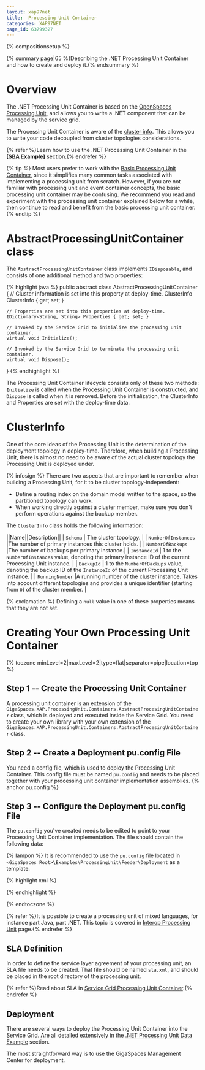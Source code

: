 ```yaml
---
layout: xap97net
title:  Processing Unit Container
categories: XAP97NET
page_id: 63799327
---
```


{% compositionsetup %}

{% summary page|65 %}Describing the .NET Processing Unit Container and how to create and deploy it.{% endsummary %}

# Overview

The .NET Processing Unit Container is based on the [OpenSpaces Processing Unit](./processing-units.html), and allows you to write a .NET component that can be managed by the service grid.

The Processing Unit Container is aware of the [cluster info](#ClusterInfo). This allows you to write your code decoupled from cluster topologies considerations.

{% refer %}Learn how to use the .NET Processing Unit Container in the **[SBA Example]** section.{% endrefer %}

{% tip %}
 Most users prefer to work with the [Basic Processing Unit Container](./basic-processing-unit-container.html), since it simplifies many common tasks associated with implementing a processing unit from scratch.
However, if you are not familiar with processing unit and event container concepts, the basic processing unit container may be confusing. We recommend you read and experiment with the processing unit container explained below for a while, then continue to read and benefit from the basic processing unit container.
{% endtip %}

# AbstractProcessingUnitContainer class

The `AbstractProcessingUnitContainer` class implements `IDisposable`, and consists of one additional method and two properties:

{% highlight java %}
public abstract class AbstractProcessingUnitContainer
{
    // Cluster information is set into this property at deploy-time.
    ClusterInfo ClusterInfo { get; set; }

    // Properties are set into this properties at deploy-time.
    IDictionary<String, String> Properties { get; set; }

    // Invoked by the Service Grid to initialize the processing unit container.
    virtual void Initialize();

    // Invoked by the Service Grid to terminate the processing unit container.
    virtual void Dispose();
}
{% endhighlight %}

The Processing Unit Container lifecycle consists only of these two methods: `Initialize` is called when the Processing Unit Container is constructed, and `Dispose` is called when it is removed. Before the initialization, the ClusterInfo and Properties are set with the deploy-time data.

# ClusterInfo

One of the core ideas of the Processing Unit is the determination of the deployment topology in deploy-time. Therefore, when building a Processing Unit, there is almost no need to be aware of the actual cluster topology the Processing Unit is deployed under.

{% infosign %} There are two aspects that are important to remember when building a Processing Unit, for it to be cluster topology-independent:

- Define a routing index on the domain model written to the space, so the partitioned topology can work.
- When working directly against a cluster member, make sure you don't perform operations against the backup member.

The `ClusterInfo` class holds the following information:

||Name||Description||
| `Schema` | The cluster topology. |
| `NumberOfInstances` |The number of primary instances this cluster holds. |
| `NumberOfBackups` |The number of backups per primary instance.|
| `InstanceId` | 1 to the `NumberOfInstances` value, denoting the primary instance ID of the current Processing Unit instance. |
| `BackupId` | 1 to the `NumberOfBackups` value, denoting the backup ID of the `InstanceId` of the current Processing Unit instance. |
| `RunningNumber` |A running number of the cluster instance. Takes into account different topologies and provides a unique identifier (starting from `0`) of the cluster member. |

{% exclamation %} Defining a `null` value in one of these properties means that they are not set.

# Creating Your Own Processing Unit Container

{% toczone minLevel=2|maxLevel=2|type=flat|separator=pipe|location=top %}

## Step 1 -- Create the Processing Unit Container

A processing unit container is an extension of the `GigaSpaces.XAP.ProcessingUnit.Containers.AbstractProcesingUnitContainer` class, which is deployed and executed inside the Service Grid. You need to create your own library with your own extension of the `GigaSpaces.XAP.ProcessingUnit.Containers.AbstractProcesingUnitContainer` class.

## Step 2 -- Create a Deployment pu.config File

You need a config file, which is used to deploy the Processing Unit Container. This config file must be named `pu.config` and needs to be placed together with your processing unit container implementation assemblies.
{% anchor pu.config %}

## Step 3 -- Configure the Deployment pu.config File

The `pu.config` you've created needs to be edited to point to your Processing Unit Container implementation. The file should contain the following data:

{% lampon %} It is recommended to use the `pu.config` file located in `<GigaSpaces Root>\Examples\ProcessingUnit\Feeder\Deployment` as a template.

{% highlight xml %}
<?xml version="1.0" encoding="utf-8" ?>
<configuration>
  <configSections>
    <section name="GigaSpaces.XAP" type="GigaSpaces.XAP.Configuration.GigaSpacesXAPConfiguration, GigaSpaces.Core"/>
  </configSections>
  <appSettings>
    <add key="[customkey1]" value="[customvalue1]"/>
  </appSettings>
  <GigaSpaces.XAP>
    <ProcessingUnitContainer Type="[Assembly Qualified Name]"/>
  </GigaSpaces.XAP>
</configuration>
{% endhighlight %}

{% endtoczone %}

{% refer %}It is possible to create a processing unit of mixed languages, for instance part Java, part .NET. This topic is covered in [Interop Processing Unit](./interop-processing-unit.html) page.{% endrefer %}

# SLA Definition

In order to define the service layer agreement of your processing unit, an SLA file needs to be created.
That file should be named `sla.xml`, and should be placed in the root directory of the processing unit.

{% refer %}Read about SLA in [Service Grid Processing Unit Container](./basic-processing-unit-container.html).{% endrefer %}

# Deployment

There are several ways to deploy the Processing Unit Container into the Service Grid. Are all detailed extensively in the [.NET Processing Unit Data Example](./your-first-xtp-application.html#Deployment) section.

The most straightforward way is to use the GigaSpaces Management Center for deployment.
